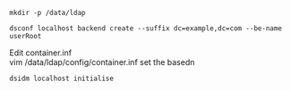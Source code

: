 
```
mkdir -p /data/ldap

dsconf localhost backend create --suffix dc=example,dc=com --be-name userRoot  
```

Edit container.inf  
vim /data/ldap/config/container.inf
set the basedn

```
dsidm localhost initialise
```


